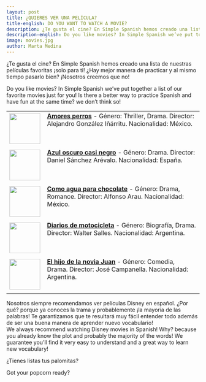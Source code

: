 ```yaml
---
layout: post
title: ¿QUIERES VER UNA PELÍCULA?
title-english: DO YOU WANT TO WATCH A MOVIE?
description: ¿Te gusta el cine? En Simple Spanish hemos creado una lista de nuestras películas favoritas ¡solo para ti! ¿Hay mejor manera de practicar y al mismo tiempo pasarlo bien? ¡Nosotros creemos que no!
description-english: Do you like movies? In Simple Spanish we’ve put together a list of our favorite movies just for you! Is there a better way to practice Spanish and have fun at the same time? we don’t think so!
image: movies.jpg
author: Marta Medina
---
```

<style type="text/css">
	img {
		padding-top: 3px;
	}
	td {
		vertical-align: top;
	}
	td:last-child {
		padding-left: 10px;
	}
	td:first-child {
		padding-bottom: 10px;
	}
</style>
¿Te gusta el cine? En Simple Spanish hemos creado una lista de nuestras películas favoritas ¡solo para ti! ¿Hay mejor manera de practicar y al mismo tiempo pasarlo bien? ¡Nosotros creemos que no!

<div class="translation-section collapse in">
	<div class="well">
		Do you like movies? In Simple Spanish we’ve put together a list of our favorite movies just for you! Is there a better way to practice Spanish and have fun at the same time? we don’t think so!
	</div>
</div>



<table>
	<tr>
		<td>
			<a href="http://www.imdb.com/title/tt0245712/">
				<img height="80px" src="http://ia.media-imdb.com/images/M/MV5BMjIyNTA5MzQ5N15BMl5BanBnXkFtZTcwNjIyNTgxMQ@@._V1_SY317_CR5,0,214,317_AL_.jpg"/>
			</a>
		</td>
		<td>
			<a href="http://www.imdb.com/title/tt0245712/"><strong>Amores perros</strong></a> - Género: Thriller, Drama. Director: Alejandro González Iñárritu. Nacionalidad: México.
		</td>
	</tr>
	<tr>
		<td>
			<a href="http://www.imdb.com/title/tt0452971/">
				<img height="80px" src="http://ia.media-imdb.com/images/M/MV5BMTU4NDc1NTcxN15BMl5BanBnXkFtZTcwNzEzMjU0MQ@@._V1_SY317_CR5,0,214,317_AL_.jpg"/>
			</a>
		</td>
		<td>
			<a href="http://www.imdb.com/title/tt0452971/"><strong>Azul oscuro casi negro</strong></a> - Género: Drama. Director: Daniel Sánchez Arévalo. Nacionalidad: España.
		</td>
	</tr>
	<tr>
		<td>
			<a href="http://www.imdb.com/title/tt0103994/">
				<img height="80px" src="http://ia.media-imdb.com/images/M/MV5BMTUxNDI3MTIyMF5BMl5BanBnXkFtZTcwMzg5NDEzMQ@@._V1_SY317_CR2,0,214,317_AL_.jpg"/>
			</a>
		</td>
		<td>
			<a href="http://www.imdb.com/title/tt0103994/"><strong>Como agua para chocolate</strong></a> - Género: Drama, Romance. Director: Alfonso Arau. Nacionalidad: México.
		</td>
	</tr>
	<tr>
		<td>
			<a href="http://www.imdb.com/title/tt0318462/">
				<img height="80px" src="http://ia.media-imdb.com/images/M/MV5BMTYzNjAxOTU3MF5BMl5BanBnXkFtZTcwMzg0NTkyMw@@._V1_SX214_AL_.jpg"/>
			</a>
		</td>
		<td>
			<a href="http://www.imdb.com/title/tt0318462/"><strong>Diarios de motocicleta</strong></a> - Género: Biografía, Drama. Director: Walter Salles. Nacionalidad: Argentina.
		</td>
	</tr>
	<tr>
		<td>
			<a href="http://www.imdb.com/title/tt0292542/">
				<img height="80px" src="http://upload.wikimedia.org/wikipedia/en/f/f4/Son_of_the_the_bride-1-.jpg"/>
			</a>
		</td>
		<td>
			<a href="http://www.imdb.com/title/tt0292542/"><strong>El hijo de la novia Juan</strong></a> - Género: Comedia, Drama. Director: José Campanella. Nacionalidad: Argentina.
		</td>
	</tr>
</table>
Nosotros siempre recomendamos ver películas Disney en español. ¿Por qué? porque ya conoces la trama y probablemente ¡la mayoría de las palabras! Te garantizamos que te resultará muy fácil entender todo además de ser una buena manera de aprender nuevo vocabulario!

<div class="translation-section collapse in">
	<div class="well">
		We always recommend watching Disney movies in Spanish! Why? because you already know the plot and probably the majority of the words! We guarantee you’ll find it very easy to understand and a great way to learn new vocabulary!
	</div>
</div>


¿Tienes listas tus palomitas? 

<div class="translation-section collapse in">
	<div class="well">
		Got your popcorn ready? 
	</div>
</div>